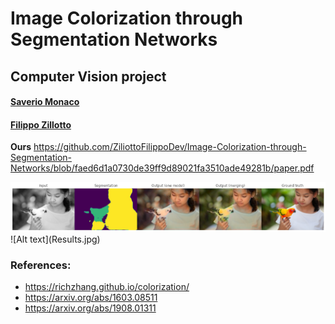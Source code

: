 # Image Colorization through Segmentation Networks
## Computer Vision project

#### [Saverio Monaco](https://github.com/SaverioMonaco/)
#### [Filippo Zillotto](https://github.com/ZiliottoFilippoDev)

**Ours**
https://github.com/ZiliottoFilippoDev/Image-Colorization-through-Segmentation-Networks/blob/faed6d1a0730de39ff9d89021fa3510ade49281b/paper.pdf


<img src="https://raw.githubusercontent.com/SaverioMonaco/Image-Colorization-through-Segmentation/master/merging/index.png">
![Alt text](Results.jpg)

### References:
* https://richzhang.github.io/colorization/
* https://arxiv.org/abs/1603.08511
* https://arxiv.org/abs/1908.01311


